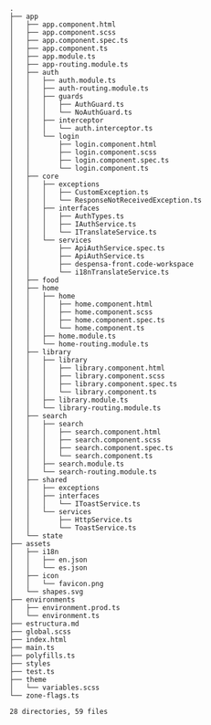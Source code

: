     .
    ├── app
    │   ├── app.component.html
    │   ├── app.component.scss
    │   ├── app.component.spec.ts
    │   ├── app.component.ts
    │   ├── app.module.ts
    │   ├── app-routing.module.ts
    │   ├── auth
    │   │   ├── auth.module.ts
    │   │   ├── auth-routing.module.ts
    │   │   ├── guards
    │   │   │   ├── AuthGuard.ts
    │   │   │   └── NoAuthGuard.ts
    │   │   ├── interceptor
    │   │   │   └── auth.interceptor.ts
    │   │   └── login
    │   │       ├── login.component.html
    │   │       ├── login.component.scss
    │   │       ├── login.component.spec.ts
    │   │       └── login.component.ts
    │   ├── core
    │   │   ├── exceptions
    │   │   │   ├── CustomException.ts
    │   │   │   └── ResponseNotReceivedException.ts
    │   │   ├── interfaces
    │   │   │   ├── AuthTypes.ts
    │   │   │   ├── IAuthService.ts
    │   │   │   └── ITranslateService.ts
    │   │   └── services
    │   │       ├── ApiAuthService.spec.ts
    │   │       ├── ApiAuthService.ts
    │   │       ├── despensa-front.code-workspace
    │   │       └── i18nTranslateService.ts
    │   ├── food
    │   ├── home
    │   │   ├── home
    │   │   │   ├── home.component.html
    │   │   │   ├── home.component.scss
    │   │   │   ├── home.component.spec.ts
    │   │   │   └── home.component.ts
    │   │   ├── home.module.ts
    │   │   └── home-routing.module.ts
    │   ├── library
    │   │   ├── library
    │   │   │   ├── library.component.html
    │   │   │   ├── library.component.scss
    │   │   │   ├── library.component.spec.ts
    │   │   │   └── library.component.ts
    │   │   ├── library.module.ts
    │   │   └── library-routing.module.ts
    │   ├── search
    │   │   ├── search
    │   │   │   ├── search.component.html
    │   │   │   ├── search.component.scss
    │   │   │   ├── search.component.spec.ts
    │   │   │   └── search.component.ts
    │   │   ├── search.module.ts
    │   │   └── search-routing.module.ts
    │   ├── shared
    │   │   ├── exceptions
    │   │   ├── interfaces
    │   │   │   └── IToastService.ts
    │   │   └── services
    │   │       ├── HttpService.ts
    │   │       └── ToastService.ts
    │   └── state
    ├── assets
    │   ├── i18n
    │   │   ├── en.json
    │   │   └── es.json
    │   ├── icon
    │   │   └── favicon.png
    │   └── shapes.svg
    ├── environments
    │   ├── environment.prod.ts
    │   └── environment.ts
    ├── estructura.md
    ├── global.scss
    ├── index.html
    ├── main.ts
    ├── polyfills.ts
    ├── styles
    ├── test.ts
    ├── theme
    │   └── variables.scss
    └── zone-flags.ts
    
    28 directories, 59 files
